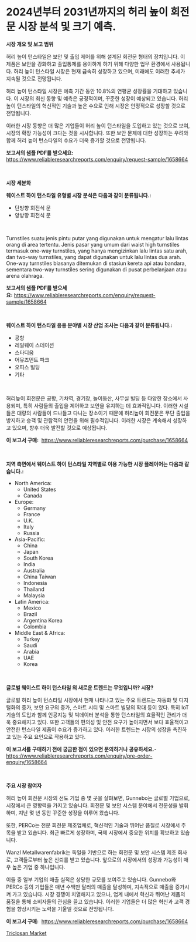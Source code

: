 <p><h1>2024년부터 2031년까지의 허리 높이 회전문 시장 분석 및 크기 예측.</h1></p><p><strong>시장 개요 및 보고 범위</strong></p>
<p><p>허리 높이 턴스타일은 보안 및 출입 제어를 위해 설계된 회전문 형태의 장치입니다. 이 제품은 보안을 강화하고 출입통제를 용이하게 하기 위해 다양한 업무 환경에서 사용됩니다. 허리 높이 턴스타일 시장은 현재 급속히 성장하고 있으며, 미래에도 이러한 추세가 지속될 것으로 전망됩니다. </p><p>허리 높이 턴스타일 시장은 예측 기간 동안 10.8%의 연평균 성장률을 기대하고 있습니다. 이 시장의 최신 동향 및 예측은 긍정적이며, 꾸준한 성장이 예상되고 있습니다. 허리 높이 턴스타일의 혁신적인 기술과 높은 수요로 인해 시장은 안정적으로 성장할 것으로 전망됩니다.</p><p>이러한 시장 동향은 더 많은 기업들이 허리 높이 턴스타일을 도입하고 있는 것으로 보여, 시장의 확장 가능성이 크다는 것을 시사합니다. 또한 보안 문제에 대한 성장하는 우려와 함께 허리 높이 턴스타일의 수요가 더욱 증가할 것으로 전망됩니다.</p></p>
<p><strong>보고서의 샘플 PDF를 받으세요:</strong> <a href="https://www.reliableresearchreports.com/enquiry/request-sample/1658664">https://www.reliableresearchreports.com/enquiry/request-sample/1658664</a></p>
<p>&nbsp;</p>
<p><strong>시장 세분화</strong></p>
<p><strong>웨이스트 하이 턴스타일 유형별 시장 분석은 다음과 같이 분류됩니다.:</strong></p>
<p><ul><li>단방향 회전식 문</li><li>양방향 회전식 문</li></ul></p>
<p>&nbsp;</p>
<p><p>Turnstiles suatu jenis pintu putar yang digunakan untuk mengatur lalu lintas orang di area tertentu. Jenis pasar yang umum dari waist high turnstiles termasuk one-way turnstiles, yang hanya mengizinkan lalu lintas satu arah, dan two-way turnstiles, yang dapat digunakan untuk lalu lintas dua arah. One-way turnstiles biasanya ditemukan di stasiun kereta api atau bandara, sementara two-way turnstiles sering digunakan di pusat perbelanjaan atau arena olahraga.</p></p>
<p><strong>보고서의 샘플 PDF를 받으세요:</strong>&nbsp;<a href="https://www.reliableresearchreports.com/enquiry/request-sample/1658664">https://www.reliableresearchreports.com/enquiry/request-sample/1658664</a></p>
<p>&nbsp;</p>
<p><strong> 웨이스트 하이 턴스타일 응용 분야별 시장 산업 조사는 다음과 같이 분류됩니다.:</strong></p>
<p><ul><li>공항</li><li>레일웨이 스테이션</li><li>스타디움</li><li>어뮤즈먼트 파크</li><li>오피스 빌딩</li><li>기타</li></ul></p>
<p>&nbsp;</p>
<p><p>허리높이 회전문은 공항, 기차역, 경기장, 놀이동산, 사무실 빌딩 등 다양한 장소에서 사용되며, 특히 사람들의 출입을 제어하고 보안을 유지하는 데 효과적입니다. 이러한 시설들은 대량의 사람들이 드나들고 다니는 장소이기 때문에 허리높이 회전문은 무단 출입을 방지하고 승객 및 관람객의 안전을 위해 필수적입니다. 이러한 시장은 계속해서 성장하고 있으며, 향후 더욱 발전할 것으로 예상됩니다.</p></p>
<p><strong>이 보고서 구매:</strong>&nbsp; <a href="https://www.reliableresearchreports.com/purchase/1658664">https://www.reliableresearchreports.com/purchase/1658664</a></p>
<p>&nbsp;</p>
<p><strong>지역 측면에서 웨이스트 하이 턴스타일 지역별로 이용 가능한 시장 플레이어는 다음과 같습니다.:</strong></p>
<p><ul>
    <li>
        North America:
        <ul>
            <li>United States</li>
            <li>Canada</li>
        </ul>
    </li>
    <li>
        Europe:
        <ul>
            <li>Germany</li>
            <li>France</li>
            <li>U.K.</li>
            <li>Italy</li>
            <li>Russia</li>
        </ul>
    </li>
    <li>
        Asia-Pacific:
        <ul>
            <li>China</li>
            <li>Japan</li>
            <li>South Korea</li>
            <li>India</li>
            <li>Australia</li>
            <li>China Taiwan</li>
            <li>Indonesia</li>
            <li>Thailand</li>
            <li>Malaysia</li>
        </ul>
    </li>
    <li>
        Latin America:
        <ul>
            <li>Mexico</li>
            <li>Brazil</li>
            <li>Argentina Korea</li>
            <li>Colombia</li>
        </ul>
    </li>
    <li>
        Middle East & Africa:
        <ul>
            <li>Turkey</li>
            <li>Saudi</li>
            <li>Arabia</li>
            <li>UAE</li>
            <li>Korea</li>
        </ul>
    </li>
    </ul></p>
<p>&nbsp;</p>
<p><strong>글로벌 웨이스트 하이 턴스타일 의 새로운 트렌드는 무엇입니까? 시장?</strong></p>
<p><p>글로벌 허리 높이 턴스타일 시장에서 현재 나타나고 있는 주요 트렌드는 자동화 및 디지털화의 증가, 보안 요구의 증가, 스마트 시티 및 스마트 빌딩의 확대 등이 있다. 특히 IoT 기술의 도입과 함께 인공지능 및 빅데이터 분석을 통한 턴스타일의 효율적인 관리가 더욱 중요해지고 있다. 또한 고객들의 편의성 및 안전 요구가 높아지면서 보다 효율적이고 안전한 턴스타일 제품이 수요가 증가하고 있다. 이러한 트렌드는 시장의 성장을 촉진하고 있는 주요 요인으로 작용하고 있다.</p></p>
<p><strong>이 보고서를 구매하기 전에 궁금한 점이 있으면 문의하거나 공유하세요.</strong>- <a href="https://www.reliableresearchreports.com/enquiry/pre-order-enquiry/1658664">https://www.reliableresearchreports.com/enquiry/pre-order-enquiry/1658664</a></p>
<p>&nbsp;</p>
<p><strong>주요 시장 참여자</strong></p>
<p><p>허리 높이 회전문 시장의 선도 기업 중 몇 곳을 살펴보면, Gunnebo는 글로벌 기업으로, 시장에서 큰 영향력을 가지고 있습니다. 회전문 및 보안 시스템 분야에서 전문성을 발휘하며, 지난 몇 년 동안 꾸준한 성장을 이루어 왔습니다. </p><p>또한, PERCo는 전문 회전문 제조업체로, 혁신적인 기술과 뛰어난 품질로 시장에서 주목을 받고 있습니다. 최근 빠르게 성장하며, 국제 시장에서 중요한 위치를 확보하고 있습니다.</p><p>Wanzl Metallwarenfabrik는 독일을 기반으로 하는 회전문 및 보안 시스템 제조 회사로, 고객들로부터 높은 신뢰를 받고 있습니다. 앞으로의 시장에서의 성장과 가능성이 매우 높은 기업 중 하나입니다.</p><p>이들 중 일부 기업의 매출 실적은 상당한 규모를 보여주고 있습니다. Gunnebo와 PERCo 등의 기업들은 매년 수백만 달러의 매출을 달성하며, 지속적으로 매출을 증가시켜 가고 있습니다. 시장 경쟁이 치열해지고 있으나, 업계 내에서 혁신과 뛰어난 제품의 품질을 통해 소비자들의 관심을 끌고 있습니다. 이러한 기업들은 더 많은 혁신과 고객 경험을 향상시키는 노력을 기울일 것으로 전망됩니다.</p></p>
<p><strong>이 보고서 구매:</strong>&nbsp;&nbsp;<a href="https://www.reliableresearchreports.com/purchase/1658664">https://www.reliableresearchreports.com/purchase/1658664</a></p>
<p><p><a href="https://cautious-neon-760.notion.site/Triclosan-Market-Research-Report-Provides-thorough-Industry-Overview-which-offers-an-In-Depth-Analy-4006ccdc37b04b54a63205c94c3b94e0">Triclosan Market</a></p></p>
